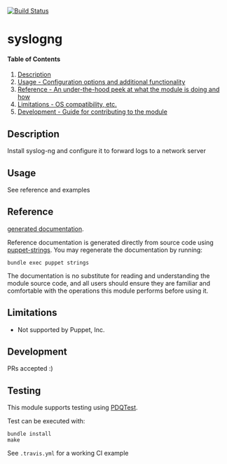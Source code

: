 [![Build Status](https://travis-ci.org/GeoffWilliams/puppet-syslogng.svg?branch=master)](https://travis-ci.org/GeoffWilliams/puppet-syslogng)
# syslogng

#### Table of Contents

1. [Description](#description)
1. [Usage - Configuration options and additional functionality](#usage)
1. [Reference - An under-the-hood peek at what the module is doing and how](#reference)
1. [Limitations - OS compatibility, etc.](#limitations)
1. [Development - Guide for contributing to the module](#development)

## Description

Install syslog-ng and configure it to forward logs to a network server

## Usage
See reference and examples

## Reference
[generated documentation](https://rawgit.com/GeoffWilliams/puppet-filemagic/master/doc/index.html).

Reference documentation is generated directly from source code using [puppet-strings](https://github.com/puppetlabs/puppet-strings).  You may regenerate the documentation by running:

```shell
bundle exec puppet strings
```


The documentation is no substitute for reading and understanding the module source code, and all users should ensure they are familiar and comfortable with the operations this module performs before using it.

## Limitations

* Not supported by Puppet, Inc.


## Development

PRs accepted :)

## Testing
This module supports testing using [PDQTest](https://github.com/declarativesystems/pdqtest).


Test can be executed with:

```
bundle install
make
```


See `.travis.yml` for a working CI example
